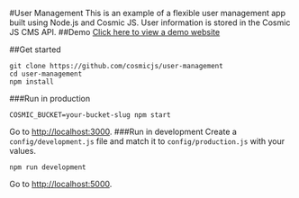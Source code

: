 #User Management
This is an example of a flexible user management app built using Node.js and Cosmic JS.  User information is stored in the Cosmic JS CMS API.
##Demo
[Click here to view a demo website](http://user-management.cosmicapp.co)

##Get started
```
git clone https://github.com/cosmicjs/user-management
cd user-management
npm install
```

###Run in production
```
COSMIC_BUCKET=your-bucket-slug npm start
```
Go to [http://localhost:3000](http://localhost:3000).
###Run in development
Create a `config/development.js` file and match it to `config/production.js` with your values.
```
npm run development
```
Go to [http://localhost:5000](http://localhost:5000).